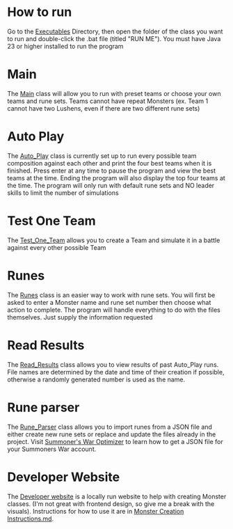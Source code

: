 # How to run

Go to the [Executables](Executables) Directory, then open the folder of the class you want to run and double-click the .bat file (titled "RUN ME").
You must have Java 23 or higher installed to run the program

# Main

The [Main](src/Game/Main.java) class will allow you to run with preset teams or choose your own teams and rune sets.
Teams cannot have repeat Monsters (ex. Team 1 cannot have two Lushens, even if there are two different rune sets)

# Auto Play

The [Auto_Play](src/Game/Auto_Play.java) class is currently set up to run every possible team composition against each other and print the four best
teams when it is finished.
Press enter at any time to pause the program and view the best teams at the time.
Ending the program will also display the top four teams at the time.
The program will only run with default rune sets and NO leader skills to limit the number of simulations

# Test One Team

The [Test_One_Team](src/Game/Test_One_Team.java) allows you to create a Team and simulate it in a battle against every other possible Team

# Runes

The [Runes](src/GUI/Runes.java) class is an easier way to work with rune sets.
You will first be asked to enter a Monster name and rune set number then choose what action to complete.
The program will handle everything to do with the files themselves. Just supply the information requested

# Read Results

The [Read_Results](src/Game/Read_Results.java) class allows you to view results of past Auto_Play runs.
File names are determined by the date and time of their creation if possible, otherwise a randomly generated number is used as the name.

# Rune parser

The [Rune_Parser](src/Runes/Rune_Parser.java) class allows you to import runes from a JSON file and either create new rune sets or replace and update the files already in the project.
Visit <a href="https://tool.swop.one">Summoner's War Optimizer</a> to learn how to get a JSON file for your Summoners War account.

# Developer Website

The [Developer website](src/Developer_Website/index.html) is a locally run website to help with creating Monster classes.
(I'm not great with frontend design, so give me a break with the visuals).
Instructions for how to use it are in [Monster Creation Instructions.md](Monster%20Creation%20Instructions.md).